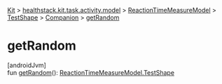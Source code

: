 
[Kit](../../../../../kit.html) > [healthstack.kit.task.activity.model](../../../index.html) > [ReactionTimeMeasureModel](../../index.html) > [TestShape](../index.html) > [Companion](index.html) > [getRandom](get-random.html)



# getRandom



[androidJvm]\
fun [getRandom](get-random.html)(): [ReactionTimeMeasureModel.TestShape](../index.html)




